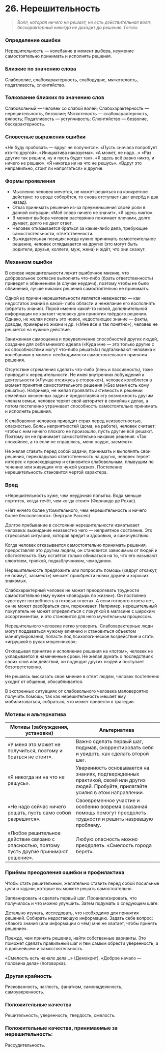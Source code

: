﻿# 26. Нерешительность
>*Воля, которая ничего не решает, не есть действительная воля; бесхарактерный никогда не доходит до решения.
Гегель*

  

### Определение ошибки
Нерешительность — колебание в момент выбора, неумение самостоятельно принимать и исполнять решения.

### Близкие по значению слова
Слабоволие, слабохарактерность, слабодушие, мягкотелость, податливость, слюнтяйство.
### Толкование близких по значению слов
Слабовольный — человек со слабой волей;
Слабохарактерность — нерешительность, безволие;
Мягкотелость — слабохарактерность, вялость;
Податливость — уступчивость;
Слюнтяйство — безволие, бесхарактерность.

### Словесные выражения ошибки
«Не буду пробовать — вдруг не получится».
«Пусть сначала попробует кто-то другой».
«Инициатива наказуема».
«А может, не надо...»
«Раз другие так решили, ну и пусть будет так».
«Я здесь всё равно никто, и ничего не решаю».
«Я никогда ни на что не решусь».
«Вдруг это неправильно, стоит ли напрягаться» и другие.
 
### Формы проявления
* Мысленно человек мечется, не может решиться на конкретное действие: то вроде соберётся, то снова отступает (шаг вперёд и два назад).
* Отказ принимать решение из-за преуменьшения своей роли в данной ситуации: «Моё слово ничего не значит», «Я здесь никто».
* В момент выбора человек растерянно пожимает плечами, долго думает, долго не дает ответ.
* Человек отказывается браться за какие-либо дела, требующие самостоятельности, ответственности.
* Выжидательная позиция: когда нужно принимать самостоятельное решение, человек оглядывается на других (это могут быть родители, друзья, коллеги, муж, жена) и ждёт, что они скажут.

### Механизм ошибки

В основе нерешительности лежит ошибочное мнение, что добровольное согласие выполнять что-либо (брать ответственность) приведет к обвинениям (в случае неудачи), поэтому чтобы не было обвинений, лучше никаких решений самостоятельно не принимать.

Одной из причин нерешительности является невежество — как недостаток знаний в какой- либо области и нежелание его восполнять (обретать знания). Порой именно какой-то новой, дополнительной информации не хватает человеку для принятия твёрдого решения. Однако, не желая искать это новое, недостающее знание — факты, доводы, примеры из жизни и др. («Мне все и так понятно»), человек не решается на нужное действие.

Заниженная самооценка и преувеличение способностей других людей, создание для себя мнимого идеала («Куда мне — это только другие с их способностями могут что-либо решать!») подталкивают человека к колебаниям в момент необходимости самостоятельного принятия решения.

Отсутствие стремления сделать что-либо (лень и пассивность), тоже приводит к нерешительности. Не имея внутренних побуждений к деятельности («Лучше отсижусь в сторонке»), человек колеблется в момент принятия самостоятельного решения («Без меня есть кому решать»). Например, не желая проявлять активность в решении семейных жизненных задач и предоставляя эту возможность другим членам семьи, человек теряет свой авторитет в семейных делах, а потом постепенно утрачивает способность самостоятельно принимать и исполнять решения.

К слабоволию человека приводит страх перед неизвестностью, опасностью. Боясь неприятностей (дома, на работе), человек считает: чтобы с ним ничего плохого не произошло, пусть другие всё решают. Поэтому он не принимает самостоятельно никакие решения: «Так спокойнее, а то если не справлюсь, меня осудят, засмеют».

Не желая ставить перед собой задачи, принимать и выполнять свои решения, перекладывая ответственность на других, человек теряет интерес к происходящему и становится слабовольным, плывущим по течению или живущим «по чужой указке». Постепенно нерешительность становится чертой характера.

### Вред

«Нерешительность хуже, чем неудачная попытка. Вода меньше портится, когда течёт, чем когда стоит» (Фернандо де Рохас).

«Нет ничего более утомительного, чем нерешительность и ничего более бесполезного». (Бертран Рассел)

Долгое пребывание в состоянии нерешительности изматывает человека: выжидание неизвестно чего — неприятное состояние. Это стрессовая ситуация, которая вредит и здоровью, и самочувствию.

Когда человек отказывается самостоятельно принимать решения, предоставляя это другим людям, он становится зависимым от людей и обстоятельств. Ему остаётся только обижаться на то, что его называют слюнтяем, тряпкой, подкаблучником, чемоданом.

Нерешительность предложить или попросить помощь («вдруг откажут, не поймут, засмеют») мешает приобрести новых друзей и хороших знакомых.

Слабохарактерный человек не может преодолевать трудности самостоятельно (ему нужен «поводырь по жизни»). Он постоянно чувствует потребность в готовых ответах. А если готового ответа нет, он не может разобраться сам, переживает. Например, нерешительный покупатель не может определиться с покупкой в магазине с широким ассортиментом, и это становится для него мучительным процессом.

Нерешительного человека легко уговорить. Слабохарактерные люди могут поддаваться чужому влиянию и становиться объектом манипулирования, попасть под психологическое воздействие и стать «игрушкой в руках мошенников»;

Откладывая принятие и исполнение решения на «потом», человек не укладывается в намеченные сроки. Не желая думать о последствиях своих слов или действий, он подводит других людей и поступает безответственно.

Не решаясь высказать свое мнение в ответ людям, человек постепенно уходит от общения, обосабливается.

В экстренных ситуациях от слабовольного человека маловероятно получить помощь, так как нерешительность мешает ему мобилизоваться, собраться, что может привести к трагедии.

### Мотивы и альтернатива
Мотивы (заблуждения, установки) | Альтернатива
--- | ---
«У меня это может не получиться, поэтому и браться не стоит». | Важно сделать первый шаг, подумав, скорректировать себя и увидеть, как сделать второй шаг.
«Я никогда ни на что не решусь». | Уверенность основывается на знаниях, подтвержденных практикой, своей или других людей. Пробуйте, прилагайте усилия в этом направлении.
«Не надо сейчас ничего решать, пусть само собой разрешится». | Своевременное участие и особенно вовремя оказанная помощь помогут преодолеть трудности и решить назревшую проблему.
«Любое решительное действие связано с опасностью, поэтому пусть другие принимают решение». | Любую опасность можно преодолеть. «Смелость города берет».

  ### Приёмы преодоления ошибки и профилактика
Чтобы стать решительным, желательно ставить перед собой посильные цели и задачи, которые вы можете решать самостоятельно.

Запланировать и сделать первый шаг. Проанализировать, что получилось и что можно улучшить. Затем подумать о следующем шаге.

Детально изучать, исследовать, что необходимо для принятия решений. Собирать недостающую информацию. Задать себе вопрос: «Какого знания (или информации о чём) мне не хватает, чтобы принять решение».

Прежде, чем принять решение, найти собственные варианты. Это поможет сделать правильный шаг и тем самым обрести уверенность, а в дальнейшем и самостоятельность.

«Смелость есть начало дела...» (Демокрит). «Доброе начало — половина дела» (поговорка).

### Другая крайность
Рискованность, наглость, фанатизм, самонадеянность, самоуверенность.

### Положительные качества
Решительность, уверенность, твердость, смелость.

### Положительные качества, принимаемые за нерешительность:
Рассудительность.